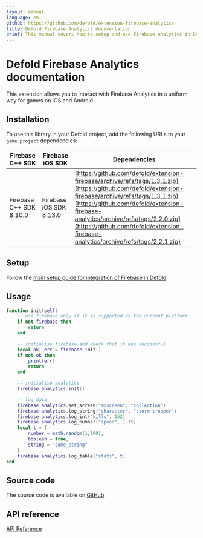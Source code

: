 ```yaml
---
layout: manual
language: en
github: https://github.com/defold/extension-firebase-analytics
title: Defold Firebase Analytics documentation
brief: This manual covers how to setup and use Firebase Analytics in Defold.
---
```


# Defold Firebase Analytics documentation

This extension allows you to interact with Firebase Analytics in a uniform way for games on iOS and Android.


## Installation
To use this library in your Defold project, add the following URLs to your `game.project` dependencies:


| Firebase C++ SDK        | Firebase iOS SDK        | Dependencies |
|-------------------------|-------------------------|--------------|
| Firebase C++ SDK 8.10.0 | Firebase iOS SDK 8.13.0 |[https://github.com/defold/extension-firebase/archive/refs/tags/1.3.1.zip](https://github.com/defold/extension-firebase/archive/refs/tags/1.3.1.zip)<br>[https://github.com/defold/extension-firebase-analytics/archive/refs/tags/2.2.0.zip](https://github.com/defold/extension-firebase-analytics/archive/refs/tags/2.2.1.zip) |


## Setup
Follow the [main setup guide for integration of Firebase in Defold](https://www.defold.com/extension-firebase).



## Usage

```lua
function init(self)
	-- use firebase only if it is supported on the current platform
    if not firebase then
        return
    end

	-- initialise firebase and check that it was successful
    local ok, err = firebase.init()
    if not ok then
        print(err)
        return
    end

	-- initialise analytics
	firebase.analytics.init()

	-- log data
	firebase.analytics.set_screen("myscreen", "collection")
	firebase.analytics.log_string("character", "storm trooper")
	firebase.analytics.log_int("kills", 152)
	firebase.analytics.log_number("speed", 1.15)
	local t = {
		number = math.random(1,100),
		boolean = true,
		string = "some_string"
	}
	firebase.analytics.log_table("stats", t)
end
```

## Source code

The source code is available on [GitHub](https://github.com/defold/extension-firebase-analytics)


## API reference
[API Reference](/extension-firebase-analytics/firebase-analytics_api)